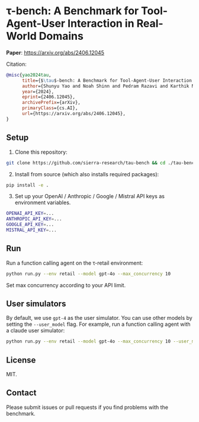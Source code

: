 # τ-bench: A Benchmark for Tool-Agent-User Interaction in Real-World Domains

**Paper**: https://arxiv.org/abs/2406.12045

Citation:
```bibtex
@misc{yao2024tau,
      title={$\tau$-bench: A Benchmark for Tool-Agent-User Interaction in Real-World Domains}, 
      author={Shunyu Yao and Noah Shinn and Pedram Razavi and Karthik Narasimhan},
      year={2024},
      eprint={2406.12045},
      archivePrefix={arXiv},
      primaryClass={cs.AI},
      url={https://arxiv.org/abs/2406.12045}, 
}
```

## Setup

1. Clone this repository:

```bash
git clone https://github.com/sierra-research/tau-bench && cd ./tau-bench
```

2. Install from source (which also installs required packages):

```bash
pip install -e .
```

3. Set up your OpenAI / Anthropic / Google / Mistral API keys as environment variables.

```bash
OPENAI_API_KEY=...
ANTHROPIC_API_KEY=...
GOOGLE_API_KEY=...
MISTRAL_API_KEY=...
```


## Run

Run a function calling agent on the τ-retail environment:

```bash
python run.py --env retail --model gpt-4o --max_concurrency 10
```

Set max concurrency according to your API limit.

## User simulators

By default, we use `gpt-4` as the user simulator. You can use other models by setting the `--user_model` flag. For example, run a function calling agent with a claude user simulator:

```bash
python run.py --env retail --model gpt-4o --max_concurrency 10 --user_model claude-3-5-sonnet-20240620
```

## License

MIT.

## Contact

Please submit issues or pull requests if you find problems with the benchmark.
